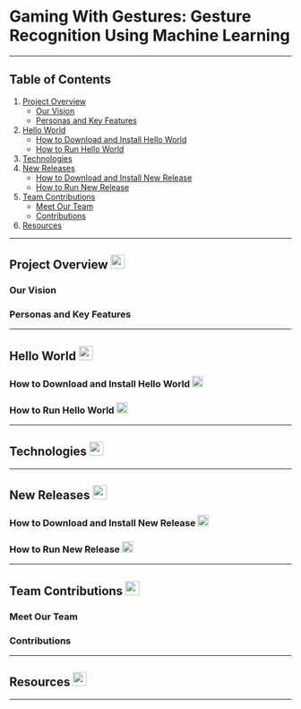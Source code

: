 # Gaming With Gestures: Gesture Recognition Using Machine Learning
***
## Table of Contents
1. [Project Overview](#project-overview)
    * [Our Vision](#our-vision)
    * [Personas and Key Features](#personas-features)
2. [Hello World](#hello-world)
    * [How to Download and Install Hello World](#download-install)
    * [How to Run Hello World](#run)
3. [Technologies](#technologies)
4. [New Releases](#new-releases)
    * [How to Download and Install New Release](#download-install-release)
    * [How to Run New Release](#run-release)
5. [Team Contributions](#team-contributions)
    * [Meet Our Team](#team)
    * [Contributions](#contributions)
6. [Resources](#resources)

***
<a name = "project-overview"></a>
## Project Overview <img src="https://drive.google.com/uc?export=view&id=1cHgkaq1PuTyjD0DQ_qXhZFF8i2f6DJIP" width="25" height="25">

<a name = "our-vision"></a>
### Our Vision

<a name = "personas-features"></a>
### Personas and Key Features


***
<a name = "hello-world"></a>
## Hello World <img src="https://drive.google.com/uc?export=view&id=1frSKQkd5TNYk_KSZf67dU40n0oOUejR1" width="25" height="25">

<a name = "download-install"></a>
### How to Download and Install Hello World <img src="https://drive.google.com/uc?export=view&id=1_Bjnm_ETsXuB6KEmZHueuFDssfolsgc6" width="20" height="20">

<a name = "run"></a>
### How to Run Hello World <img src="https://drive.google.com/uc?export=view&id=19VUkLRwEpEm8mej6jBYVFjCMf2wavGcQ" width="20" height="20">


***
<a name = "technologies"></a>
## Technologies <img src="https://drive.google.com/uc?export=view&id=1kdtXi1gMKBi_Ea0f8DaG-36fj-ypgKJM" width="25" height="25">


***
<a name = "new-releases"></a>
## New Releases <img src="https://drive.google.com/uc?export=view&id=1TtczGAXzMvxoHgDyct7lSMIAjSeY1ysO" width="25" height="25">

<a name = "download-install-release"></a>
### How to Download and Install New Release <img src="https://drive.google.com/uc?export=view&id=1_Bjnm_ETsXuB6KEmZHueuFDssfolsgc6" width="20" height="20">

<a name = "run-release"></a>
### How to Run New Release <img src="https://drive.google.com/uc?export=view&id=19VUkLRwEpEm8mej6jBYVFjCMf2wavGcQ" width="20" height="20">


***
<a name = "team-contributions"></a>
## Team Contributions <img src="https://drive.google.com/uc?export=view&id=1NtUsC-OI_9_p8tD1bbf3YTAiq96x-7f-" width="25" height="25">

<a name = "team"></a>
### Meet Our Team

<a name = "contributions"></a>
### Contributions


***
<a name = "resources"></a>
## Resources <img src="https://drive.google.com/uc?export=view&id=1VXPuicrEIhlEv17tSWY_FnFv5wTSZ5CU" width="25" height="25">


***


